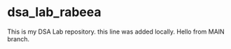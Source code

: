 # dsa_lab_rabeea
This is my DSA Lab repository.
this line was added locally.
Hello from MAIN branch.

